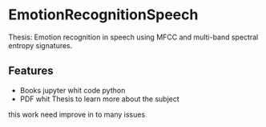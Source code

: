 # EmotionRecognitionSpeech 
Thesis: Emotion recognition in speech using MFCC and multi-band spectral entropy signatures.  
## Features
* Books jupyter whit code python 
* PDF whit Thesis to learn more about the subject

this work need improve in to many issues
